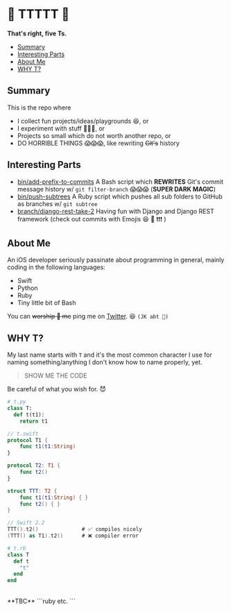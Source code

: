 # 🙌 TTTTT 🙌

**That's right, five Ts.**


<!-- MarkdownTOC -->

- [Summary](#summary)
- [Interesting Parts](#interesting-parts)
- [About Me](#about-me)
- [WHY T?](#why-t)

<!-- /MarkdownTOC -->

## Summary

This is the repo where 
* I collect fun projects/ideas/playgrounds 😆, or
* I experiment with stuff  🤔😮😱, or
* Projects so small which do not worth another repo, or
* DO HORRIBLE THINGS 😱😱😱, like rewriting ~~Git's~~ history


## Interesting Parts
* [bin/add-prefix-to-commits](blob/master/bin/add-prefix-to-commits) A Bash
  script which **REWRITES** Git's commit message history w/ `git filter-branch`
  😱😱😱 (**SUPER DARK MAGIC**)
* [bin/push-subtrees](/blob/master/bin/push-subtrees) A Ruby script which pushes all
  sub folders to GitHub as branches w/ `git subtree`
* [branch/django-rest-take-2](/tree/2016-05---Py-Django-Rest---django-rest-take-2)
  Having fun with Django and Django REST framework (check out commits with
  Emojis 😆 🙌 ❗️❗️❗️ )

## About Me

An iOS developer seriously passinate about programming in general, mainly coding in the following languages:

* Swift
* Python
* Ruby
* Tiny little bit of Bash

You can ~~worship 🙌 me~~ ping me on [Twitter](https://twitter.com/NicholasTD07). 😆 `(JK abt 🙌)`

## WHY T?

My last name starts with `T` and it's the most common character I use for naming
something/anything I don't know how to name properly, yet.

> SHOW ME THE CODE

Be careful of what you wish for. 😈

```python
# t.py
class T:
  def t(t1):
    return t1
```

```swift
// t.swift
protocol T1 {
    func t1(t1:String)
}

protocol T2: T1 {
    func t2()
}

struct TTT: T2 {
    func t1(t1:String) { }
    func t2() { }
}

// Swift 2.2
TTT().t2()              # ✅ compiles nicely
(TTT() as T1).t2()      # ❌ compiler error
```

```ruby
# t.rb
class T
  def t
    "t"
  end
end
```

<br>
**TBC**
```ruby
etc.
```
